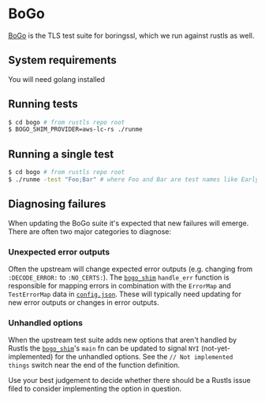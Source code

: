 # BoGo

[BoGo](https://github.com/google/boringssl/tree/master/ssl/test) is the TLS test suite for boringssl, which we run against rustls as well.

## System requirements

You will need golang installed

## Running tests

```bash
$ cd bogo # from rustls repo root
$ BOGO_SHIM_PROVIDER=aws-lc-rs ./runme
```

## Running a single test

```bash
$ cd bogo # from rustls repo root
$ ./runme -test "Foo;Bar" # where Foo and Bar are test names like EarlyData-Server-BadFinished-TLS13
```

## Diagnosing failures

When updating the BoGo suite it's expected that new failures will emerge. There
are often two major categories to diagnose:

### Unexpected error outputs

Often the upstream will change expected error outputs (e.g. changing from
`:DECODE_ERROR:` to `:NO_CERTS:`). The [`bogo_shim`][bogo_shim] `handle_err`
function is responsible for mapping errors in combination with the `ErrorMap`
and `TestErrorMap` data in [`config.json`][config.json]. These will typically
need updating for new error outputs or changes in error outputs.

[bogo_shim]: ../src/main.rs
[config.json]: ./config.json

### Unhandled options

When the upstream test suite adds new options that aren't handled by Rustls the
[`bogo_shim`][bogo_shim]'s `main` fn can be updated to signal `NYI`
(not-yet-implemented) for the unhandled options. See the `// Not implemented
things` switch near the end of the function definition.

Use your best judgement to decide whether there should be a Rustls issue filed
to consider implementing the option in question.
